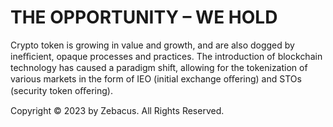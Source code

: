 # THE OPPORTUNITY – WE HOLD

Crypto token is growing in value and growth, and are also dogged by ineﬃcient, opaque processes and practices. The introduction of blockchain technology has caused a paradigm shift, allowing for the tokenization of various markets in the form of IEO (initial exchange oﬀering) and STOs (security token oﬀering).



Copyright © 2023 by Zebacus. All Rights Reserved.
